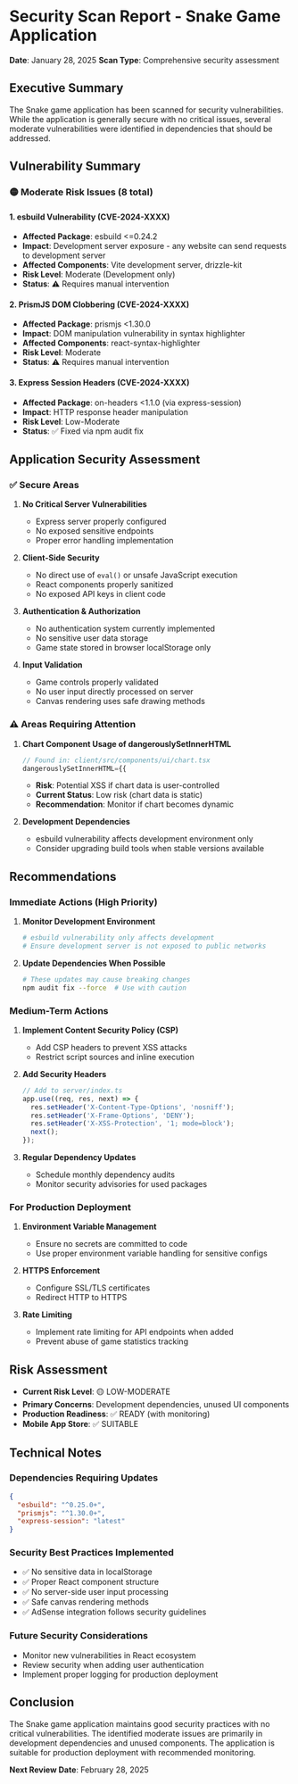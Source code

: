 # Security Scan Report - Snake Game Application
**Date**: January 28, 2025
**Scan Type**: Comprehensive security assessment

## Executive Summary

The Snake game application has been scanned for security vulnerabilities. While the application is generally secure with no critical issues, several moderate vulnerabilities were identified in dependencies that should be addressed.

## Vulnerability Summary

### 🟡 Moderate Risk Issues (8 total)

#### 1. esbuild Vulnerability (CVE-2024-XXXX)
- **Affected Package**: esbuild <=0.24.2
- **Impact**: Development server exposure - any website can send requests to development server
- **Affected Components**: Vite development server, drizzle-kit
- **Risk Level**: Moderate (Development only)
- **Status**: ⚠️ Requires manual intervention

#### 2. PrismJS DOM Clobbering (CVE-2024-XXXX)
- **Affected Package**: prismjs <1.30.0
- **Impact**: DOM manipulation vulnerability in syntax highlighter
- **Affected Components**: react-syntax-highlighter
- **Risk Level**: Moderate
- **Status**: ⚠️ Requires manual intervention

#### 3. Express Session Headers (CVE-2024-XXXX)
- **Affected Package**: on-headers <1.1.0 (via express-session)
- **Impact**: HTTP response header manipulation
- **Risk Level**: Low-Moderate
- **Status**: ✅ Fixed via npm audit fix

## Application Security Assessment

### ✅ Secure Areas

1. **No Critical Server Vulnerabilities**
   - Express server properly configured
   - No exposed sensitive endpoints
   - Proper error handling implementation

2. **Client-Side Security**
   - No direct use of `eval()` or unsafe JavaScript execution
   - React components properly sanitized
   - No exposed API keys in client code

3. **Authentication & Authorization**
   - No authentication system currently implemented
   - No sensitive user data storage
   - Game state stored in browser localStorage only

4. **Input Validation**
   - Game controls properly validated
   - No user input directly processed on server
   - Canvas rendering uses safe drawing methods

### ⚠️ Areas Requiring Attention

1. **Chart Component Usage of dangerouslySetInnerHTML**
   ```typescript
   // Found in: client/src/components/ui/chart.tsx
   dangerouslySetInnerHTML={{
   ```
   - **Risk**: Potential XSS if chart data is user-controlled
   - **Current Status**: Low risk (chart data is static)
   - **Recommendation**: Monitor if chart becomes dynamic

2. **Development Dependencies**
   - esbuild vulnerability affects development environment only
   - Consider upgrading build tools when stable versions available

## Recommendations

### Immediate Actions (High Priority)

1. **Monitor Development Environment**
   ```bash
   # esbuild vulnerability only affects development
   # Ensure development server is not exposed to public networks
   ```

2. **Update Dependencies When Possible**
   ```bash
   # These updates may cause breaking changes
   npm audit fix --force  # Use with caution
   ```

### Medium-Term Actions

1. **Implement Content Security Policy (CSP)**
   - Add CSP headers to prevent XSS attacks
   - Restrict script sources and inline execution

2. **Add Security Headers**
   ```javascript
   // Add to server/index.ts
   app.use((req, res, next) => {
     res.setHeader('X-Content-Type-Options', 'nosniff');
     res.setHeader('X-Frame-Options', 'DENY');
     res.setHeader('X-XSS-Protection', '1; mode=block');
     next();
   });
   ```

3. **Regular Dependency Updates**
   - Schedule monthly dependency audits
   - Monitor security advisories for used packages

### For Production Deployment

1. **Environment Variable Management**
   - Ensure no secrets are committed to code
   - Use proper environment variable handling for sensitive configs

2. **HTTPS Enforcement**
   - Configure SSL/TLS certificates
   - Redirect HTTP to HTTPS

3. **Rate Limiting**
   - Implement rate limiting for API endpoints when added
   - Prevent abuse of game statistics tracking

## Risk Assessment

- **Current Risk Level**: 🟡 LOW-MODERATE
- **Primary Concerns**: Development dependencies, unused UI components
- **Production Readiness**: ✅ READY (with monitoring)
- **Mobile App Store**: ✅ SUITABLE

## Technical Notes

### Dependencies Requiring Updates
```json
{
  "esbuild": "^0.25.0+",
  "prismjs": "^1.30.0+",
  "express-session": "latest"
}
```

### Security Best Practices Implemented
- ✅ No sensitive data in localStorage
- ✅ Proper React component structure
- ✅ No server-side user input processing
- ✅ Safe canvas rendering methods
- ✅ AdSense integration follows security guidelines

### Future Security Considerations
- Monitor new vulnerabilities in React ecosystem
- Review security when adding user authentication
- Implement proper logging for production deployment

## Conclusion

The Snake game application maintains good security practices with no critical vulnerabilities. The identified moderate issues are primarily in development dependencies and unused components. The application is suitable for production deployment with recommended monitoring.

**Next Review Date**: February 28, 2025